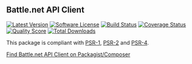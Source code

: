 ## Battle.net API Client

[![Latest Version](https://img.shields.io/github/release/pwnraid/bnet.svg?style=flat-square)](https://github.com/pwnraid/bnet/releases)
[![Software License](https://img.shields.io/badge/license-MIT-brightgreen.svg?style=flat-square)](LICENSE)
[![Build Status](https://img.shields.io/travis/pwnraid/bnet/master.svg?style=flat-square)](https://travis-ci.org/pwnraid/bnet)
[![Coverage Status](https://img.shields.io/scrutinizer/coverage/g/pwnraid/bnet.svg?style=flat-square)](https://scrutinizer-ci.com/g/pwnraid/bnet/code-structure)
[![Quality Score](https://img.shields.io/scrutinizer/g/pwnraid/bnet.svg?style=flat-square)](https://scrutinizer-ci.com/g/pwnraid/bnet)
[![Total Downloads](https://img.shields.io/packagist/dt/pwnraid/bnet.svg?style=flat-square)](https://packagist.org/packages/pwnraid/bnet)

This package is compliant with [PSR-1], [PSR-2] and [PSR-4].

[Find Battle.net API Client on Packagist/Composer](https://packagist.org/packages/pwnraid/bnet)

[PSR-1]: https://github.com/php-fig/fig-standards/blob/master/accepted/PSR-1-basic-coding-standard.md
[PSR-2]: https://github.com/php-fig/fig-standards/blob/master/accepted/PSR-2-coding-style-guide.md
[PSR-4]: https://github.com/php-fig/fig-standards/blob/master/accepted/PSR-4-autoloader.md
